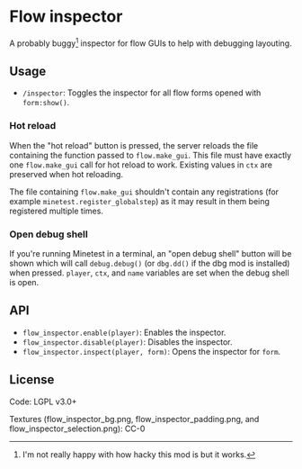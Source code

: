 # Flow inspector

A probably buggy[^1] inspector for flow GUIs to help with debugging layouting.

[^1]: I'm not really happy with how hacky this mod is but it works.

## Usage

 - `/inspector`: Toggles the inspector for all flow forms opened with
    `form:show()`.

### Hot reload

When the "hot reload" button is pressed, the server reloads the file containing
the function passed to `flow.make_gui`. This file must have exactly one
`flow.make_gui` call for hot reload to work. Existing values in `ctx` are
preserved when hot reloading.

The file containing `flow.make_gui` shouldn't contain any registrations (for
example `minetest.register_globalstep`) as it may result in them being
registered multiple times.

### Open debug shell

If you're running Minetest in a terminal, an "open debug shell" button will
be shown which will call `debug.debug()` (or `dbg.dd()` if the dbg mod is
installed) when pressed. `player`, `ctx`, and `name` variables are set when the
debug shell is open.

## API

 - `flow_inspector.enable(player)`: Enables the inspector.
 - `flow_inspector.disable(player)`: Disables the inspector.
 - `flow_inspector.inspect(player, form)`: Opens the inspector for `form`.

## License

Code: LGPL v3.0+

Textures (flow_inspector_bg.png, flow_inspector_padding.png, and
flow_inspector_selection.png): CC-0
